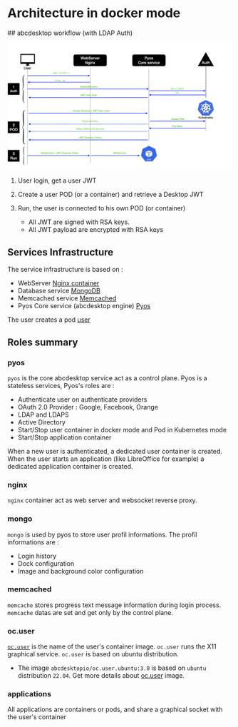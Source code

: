 # Architecture in docker mode


## abcdesktop workflow (with LDAP Auth)


![Create POD process](img/createPod.png)

1. User login, get a user JWT
2. Create a user POD (or a container) and retrieve a Desktop JWT
3. Run, the user is connected to his own POD (or container)

	- All JWT are signed with RSA keys. 
	- All JWT payload are encrypted with RSA keys

## Services Infrastructure

The service infrastructure is based on :

- WebServer [Nginx container](/core/nginx)
- Database service [MongoDB](/core/mongodb/)
- Memcached service [Memcached](/core/memcached/)
- Pyos Core service (abcdesktop engine) [Pyos](/core/pyos/)

The user creates a pod [user](/core/user)


## Roles summary

### pyos

`pyos` is the core abcdesktop service act as a control plane. Pyos is a stateless services, Pyos's roles are :

- Authenticate user on authenticate providers
 - OAuth 2.0 Provider : Google, Facebook, Orange
 - LDAP and LDAPS
 - Active Directory
- Start/Stop user container in docker mode and Pod in Kubernetes mode 
- Start/Stop application container

When a new user is authenticated, a dedicated user container is created. 
When the user starts an application (like LibreOffice for example) a dedicated application container is created.

### nginx

`nginx` container act as web server and websocket reverse proxy. 

### mongo
`mongo` is used by pyos to store user profil informations. 
The profil informations are :

- Login history
- Dock configuration
- Image and background color configuration 


### memcached
`memcache` stores progress text message information during login process. `memcache` datas are set and get only by the control plane.


### oc.user
[`oc.user`](https://github.com/abcdesktopio/oc.user) is the name of the user's container image. `oc.user` runs the X11 graphical service. `oc.user` is based on ubuntu distribution. 

* The image `abcdesktopio/oc.user.ubuntu:3.0` is based on `ubuntu` distribution `22.04`. Get more details about [oc.user](https://github.com/abcdesktopio/oc.user) image.


### applications
All applications are containers or pods, and share a graphical socket with the user's container 
